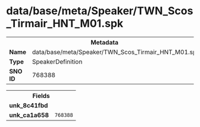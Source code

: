 <h1>data/base/meta/Speaker/TWN_Scos_Tirmair_HNT_M01.spk</h1><table><tr><th colspan="100%">Metadata</th></tr><tr><td><b>Name</b></td><td>data/base/meta/Speaker/TWN_Scos_Tirmair_HNT_M01.spk</td></tr><tr><td><b>Type</b></td><td>SpeakerDefinition</td></tr><tr><td><b>SNO ID</b></td><td>768388</td></tr></table>

<table><tr><th colspan="100%">Fields</th></tr><tr><td><b>unk_8c41fbd</b></td><td></td></tr><tr><td><b>unk_ca1a658</b></td><td><code>768388</code></td></tr></table>

